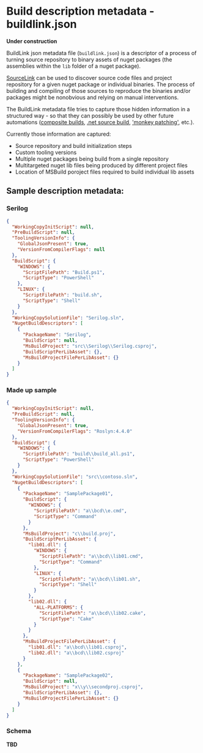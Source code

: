 # Build description metadata - buildlink.json

**Under construction**

BuildLink json metadata file (`buildlink.json`) is a descriptor of a process of turning source repository to binary assets of nuget packages (the assemblies within the `lib` folder of a nuget package).

[SourceLink](https://learn.microsoft.com/en-us/dotnet/standard/library-guidance/sourcelink) can be used to discover source code files and project repository for a given nuget package or individual binaries. The process of building and compiling of those sources to reproduce the binaries and/or packages might be nonobvious and relying on manual interventions.

The BuildLink metadata file tries to capture those hidden information in a structured way - so that they can possibly be used by other future automations ([composite builds](https://docs.gradle.org/current/userguide/composite_builds.html), [.net source build](https://github.com/dotnet/source-build), ['monkey patching'](https://khalidabuhakmeh.com/fix-dotnet-dependencies-with-monkey-patching), etc.). 

Currently those information are captured:
* Source repository and build initialization steps
* Custom tooling versions
* Multiple nuget packages being build from a single repository
* Multitargeted nuget lib files being produced by different project files
* Location of MSBuild poroject files required to build individual lib assets

## Sample description metadata:


### Serilog
```json
{
  "WorkingCopyInitScript": null,
  "PreBuildScript": null,
  "ToolingVersionInfo": {
    "GlobalJsonPresent": true,
    "VersionFromCompilerFlags": null
  },
  "BuildScript": {
    "WINDOWS": {
      "ScriptFilePath": "Build.ps1",
      "ScriptType": "PowerShell"
    },
    "LINUX": {
      "ScriptFilePath": "build.sh",
      "ScriptType": "Shell"
    }
  },
  "WorkingCopySolutionFile": "Serilog.sln",
  "NugetBuildDescriptors": [
    {
      "PackageName": "Serilog",
      "BuildScript": null,
      "MsBuildProject": "src\\Serilog\\Serilog.csproj",
      "BuildScriptPerLibAsset": {},
      "MsBuildProjectFilePerLibAsset": {}
    }
  ]
}
```

### Made up sample
```json
{
  "WorkingCopyInitScript": null,
  "PreBuildScript": null,
  "ToolingVersionInfo": {
    "GlobalJsonPresent": true,
    "VersionFromCompilerFlags": "Roslyn:4.4.0"
  },
  "BuildScript": {
    "WINDOWS": {
      "ScriptFilePath": "build\\build_all.ps1",
      "ScriptType": "PowerShell"
    }
  },
  "WorkingCopySolutionFile": "src\\contoso.sln",
  "NugetBuildDescriptors": [
    {
      "PackageName": "SamplePackage01",
      "BuildScript": {
        "WINDOWS": {
          "ScriptFilePath": "a\\bcd\\e.cmd",
          "ScriptType": "Command"
        }
      },
      "MsBuildProject": "c\\build.proj",
      "BuildScriptPerLibAsset": {
        "lib01.dll": {
          "WINDOWS": {
            "ScriptFilePath": "a\\bcd\\lib01.cmd",
            "ScriptType": "Command"
          },
          "LINUX": {
            "ScriptFilePath": "a\\bcd\\lib01.sh",
            "ScriptType": "Shell"
          }
        },
        "lib02.dll": {
          "ALL-PLATFORMS": {
            "ScriptFilePath": "a\\bcd\\lib02.cake",
            "ScriptType": "Cake"
          }
        }
      },
      "MsBuildProjectFilePerLibAsset": {
        "lib01.dll": "a\\bcd\\lib01.csproj",
        "lib02.dll": "a\\bcd\\lib02.csproj"
      }
    },
    {
      "PackageName": "SamplePackage02",
      "BuildScript": null,
      "MsBuildProject": "x\\y\\secondproj.csproj",
      "BuildScriptPerLibAsset": {},
      "MsBuildProjectFilePerLibAsset": {}
    }
  ]
}
```

### Schema

**TBD**